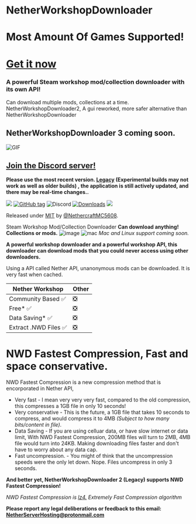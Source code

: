 # NetherWorkshopDownloader
# Most Amount Of Games Supported!
# [Get it now](https://github.com/NethercraftMC5608/NetherWorkshopDownloader/releases/) 

### A powerful Steam workshop mod/collection downloader with its own API!
Can download multiple mods, collections at a time.
NetherWorkshopDownloader2, A gui reworked, more safer alternative than NetherWorkshopDownloader
## NetherWorkshopDownloader 3 coming soon.
![GIF](https://user-images.githubusercontent.com/89841173/206400903-8652cf95-aaf2-40b9-a6f9-710e8ace3878.gif)

## [Join the Discord server!](https://discord.gg/bs9TMxMJk9)

**Please use the most recent version. [Legacy](https://github.com/NethercraftMC5608/NetherWorkshopDownloader/releases/tag/Legacy) (Experimental builds may not work as well as older builds) , the application is still actively updated, and there may be real-time changes..**

<a href="https://github.com/NethercraftMC5608/NetherWorkshopDownloader/wiki/Donate!"><img src="https://img.shields.io/static/v1?label=Donate&message=Support%20Me!&color=red&style=for-the-badge"></a>
[![GitHub tag](https://img.shields.io/github/tag/NethercraftMC5608/NethersWorkshopDownloader?include_prereleases=&sort=semver&color=blue)](https://github.com/NethercraftMC5608/NethersWorkshopDownloader/releases/)
![Discord](https://img.shields.io/discord/1023539576821780481?label=Discord&style=flat-square)
[![Downloads](https://img.shields.io/github/downloads/NethercraftMC5608/NethersWorkshopDownloader/total?style=flat-square)](#downloads)
<a href="https://github.com/NethercraftMC5608/NethersWorkshopDownloader/wiki"><img src="https://img.shields.io/badge/View%20the%20Documentation-%20-blue?style=flat-square&link=https://github.com/NethercraftMC5608/NethersWorkshopDownloader/wiki"></a>

Released under [MIT](/LICENSE) by [@NethercraftMC5608](https://github.com/NethercraftMC5608).

Steam Workshop Mod/Collection Downloader
**Can download anything! Collections or mods.**
![image](https://user-images.githubusercontent.com/89841173/192072130-d5054f63-6c33-4971-b8fe-9b5930a6b802.png)
![mac](https://user-images.githubusercontent.com/89841173/206421645-7907cb07-ddf5-4ff4-84f4-6b293b3d7d59.png)
_Mac and Linux support coming soon._


**A powerful workshop downloader and a powerful workshop API, this downloader can download mods that you could never access using other downloaders.**

Using a API called Nether API, unanonymous mods can be downloaded. It is very fast when cached.

| Nether Workshop  | Other |
| ------------- | ------------- |
| Community Based ✅  | ❎|
| Free* ✅ | ❎|
| Data Saving* ✅ | ❎|
| Extract .NWD Files ✅ | ❎|

# NWD Fastest Compression, Fast and space conservative.
NWD Fastest Compression is a new compression method that is encorporated in Nether API,

- Very fast -
I mean very very very fast, compared to the old compression, this compresses a 1GB file in only 10 seconds!
- Very conservative  -
This is the future, a 1GB file that takes 10 seconds to compress, and would compress it to 4MB *(Subject to how many bits/content in file)*.
- Data Saving -
If you are using celluar data, or have slow internet or data limit, With NWD Fastest Compression, 200MB files will turn to 2MB, 4MB file would turn into 24KB. Making downloading files faster and don't have to worry about any data cap.
- Fast uncompression. -
You might of think that the uncompression speeds were the only let down. Nope. Files uncompress in only 3 seconds.

**And better yet, NetherWorkshopDownloader 2 (Legacy) supports NWD Fastest Compression!**

_NWD Fastest Compression is [lz4.](https://github.com/lz4/lz4) Extremely Fast Compression algorithm_

**Please report any legal deliberations or feedback to this email: NetherServerHosting@protonmail.com**

